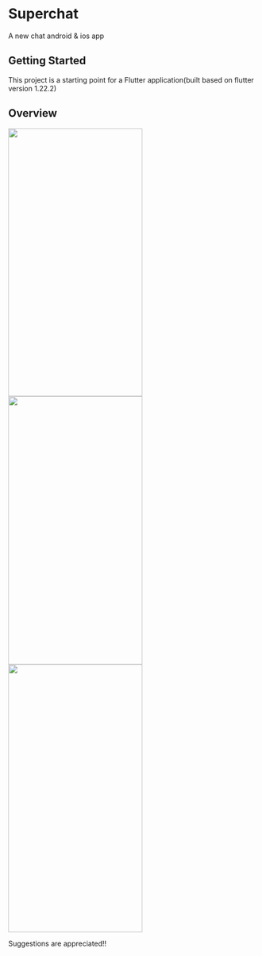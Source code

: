 # Superchat

A new chat android & ios app

## Getting Started

This project is a starting point for a Flutter application(built based on flutter version 1.22.2)

## Overview

<img src="https://user-images.githubusercontent.com/84156356/120702985-5b5e1200-c4d2-11eb-9b19-3d4d8353aeea.png" width="270" height="540"/>  <img src="https://user-images.githubusercontent.com/84156356/120703050-703aa580-c4d2-11eb-8ac4-b5f1cdb9e43d.png" width="270" height="540"/>  <img src="https://user-images.githubusercontent.com/84156356/120703147-8fd1ce00-c4d2-11eb-836c-4c8a5c1c3653.png" width="270" height="540"/>

Suggestions are appreciated!!
